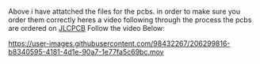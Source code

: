 Above i have attatched the files for the pcbs. in order to make sure you order them correctly heres a video following through the process
the pcbs are ordered on [JLCPCB](https://jlcpcb.com/)
Follow the video Below:



https://user-images.githubusercontent.com/98432267/206299816-b8340595-4181-4d1e-90a7-1e77fa5c69bc.mov

